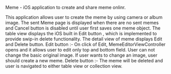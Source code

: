 Meme - iOS application to create and share meme onlinr.

This application allows user to create the meme by using camera or album image.
The sent Meme page is displayed when there are no sent memes and Cancel button is disabled until user first saves one meme object.
The table view displays the iOS built in Edit button , which is implemented to provide swip-in delete functionality.
The detail view of meme displays Edit and Delete button.
Edit button :- On click of Edit, MemeEditorViewController opens and it allows user to edit only top and bottom field. User can not change the basic original image.
If user wants to change an image, user should create a new meme.
Delete button :- The meme will be deleted and user is navigated to either table view or collection view.
